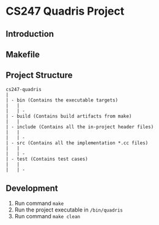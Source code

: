 # CS247 Quadris Project

## Introduction

## Makefile

## Project Structure

```
cs247-quadris
|
| - bin (Contains the executable targets)
|   |
|   | - 
| - build (Contains build artifacts from make)
|   |
| - include (Contains all the in-project header files)
|   |
|   | -
| - src (Contains all the implementation *.cc files)
|   |
|   | -
| - test (Contains test cases)
|   |
|   | -
```
## Development

1. Run command `make`
2. Run the project executable in `/bin/quadris`
3. Run command `make clean`
